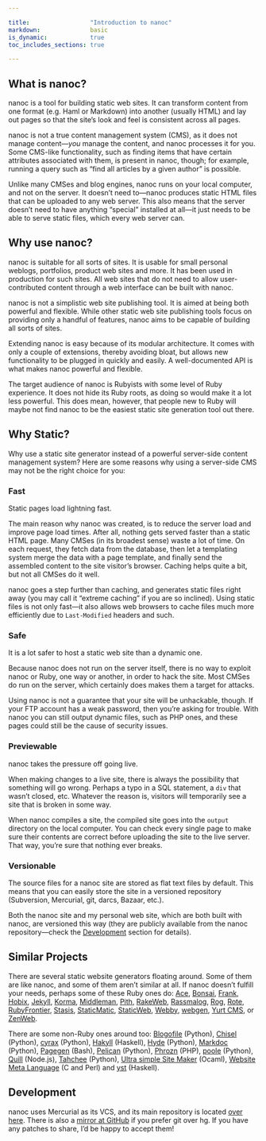 ```yaml
---

title:                 "Introduction to nanoc"
markdown:              basic
is_dynamic:            true
toc_includes_sections: true

---
```


What is nanoc?
--------------

nanoc is a tool for building static web sites. It can transform content from one format (e.g. Haml or Markdown) into another (usually HTML) and lay out pages so that the site’s look and feel is consistent across all pages.

nanoc is not a true content management system (CMS), as it does not manage content—*you* manage the content, and nanoc processes it for you. Some CMS-like functionality, such as finding items that have certain attributes associated with them, is present in nanoc, though; for example, running a query such as “find all articles by a given author” is possible.

Unlike many CMSes and blog engines, nanoc runs on your local computer, and not on the server. It doesn’t need to—nanoc produces static HTML files that can be uploaded to any web server. This also means that the server doesn’t need to have anything “special” installed at all—it just needs to be able to serve static files, which every web server can.

Why use nanoc?
--------------

nanoc is suitable for all sorts of sites. It is usable for small personal weblogs, portfolios, product web sites and more. It has been used in production for such sites. All web sites that do not need to allow user-contributed content through a web interface can be built with nanoc.

nanoc is not a simplistic web site publishing tool. It is aimed at being both powerful and flexible. While other static web site publishing tools focus on providing only a handful of features, nanoc aims to be capable of building all sorts of sites.

Extending nanoc is easy because of its modular architecture. It comes with only a couple of extensions, thereby avoiding bloat, but allows new functionality to be plugged in quickly and easily. A well-documented API is what makes nanoc powerful and flexible.

The target audience of nanoc is Rubyists with some level of Ruby experience. It does not hide its Ruby roots, as doing so would make it a lot less powerful. This does mean, however, that people new to Ruby will maybe not find nanoc to be the easiest static site generation tool out there.

Why Static?
-----------

Why use a static site generator instead of a powerful server-side content management system? Here are some reasons why using a server-side CMS may not be the right choice for you:

### Fast

Static pages load lightning fast.

The main reason why nanoc was created, is to reduce the server load and improve page load times. After all, nothing gets served faster than a static HTML page. Many CMSes (in its broadest sense) waste a lot of time. On each request, they fetch data from the database, then let a templating system merge the data with a page template, and finally send the assembled content to the site visitor’s browser. Caching helps quite a bit, but not all CMSes do it well.

nanoc goes a step further than caching, and generates static files right away (you may call it “extreme caching” if you are so inclined). Using static files is not only fast—it also allows web browsers to cache files much more efficiently due to `Last-Modified` headers and such.

### Safe

It is a lot safer to host a static web site than a dynamic one.

Because nanoc does not run on the server itself, there is no way to exploit nanoc or Ruby, one way or another, in order to hack the site. Most CMSes do run on the server, which certainly does makes them a target for attacks.

Using nanoc is not a guarantee that your site will be unhackable, though. If your FTP account has a weak password, then you’re asking for trouble. With nanoc you can still output dynamic files, such as PHP ones, and these pages could still be the cause of security issues.

### Previewable

nanoc takes the pressure off going live.

When making changes to a live site, there is always the possibility that something will go wrong. Perhaps a typo in a SQL statement, a `div` that wasn’t closed, etc. Whatever the reason is, visitors will temporarily see a site that is broken in some way.

When nanoc compiles a site, the compiled site goes into the `output` directory on the local computer. You can check every single page to make sure their contents are correct before uploading the site to the live server. That way, you’re sure that nothing ever breaks.

### Versionable

The source files for a nanoc site are stored as flat text files by default. This means that you can easily store the site in a versioned repository (Subversion, Mercurial, git, darcs, Bazaar, etc.).

Both the nanoc site and my personal web site, which are both built with nanoc, are versioned this way (they are publicly available from the nanoc repository—check the [Development](#development) section for details).

Similar Projects
----------------

There are several static website generators floating around. Some of them are like nanoc, and some of them aren’t similar at all. If nanoc doesn’t fulfill your needs, perhaps some of these Ruby ones do: [Ace](https://github.com/botanicus/ace), [Bonsai](http://tinytree.info/), [Frank](http://github.com/blahed/frank), [Hobix](http://github.com/hobix/hobix/), [Jekyll](http://github.com/mojombo/jekyll), [Korma](http://github.com/sandal/korma), [Middleman](http://github.com/tdreyno/middleman), [Pith](https://github.com/mdub/pith), [RakeWeb](http://rubyforge.org/projects/rakeweb/), [Rassmalog](http://rassmalog.rubyforge.org/), [Rog](http://rog.rubyforge.org/), [Rote](http://rote.rubyforge.org/), [RubyFrontier](http://www.apeth.com/RubyFrontierDocs/default.html), [Stasis](http://stasis.me/), [StaticMatic](http://rubyforge.org/projects/staticmatic/), [StaticWeb](http://staticweb.rubyforge.org/), [Webby](http://webby.rubyforge.org/), [webgen](http://webgen.rubyforge.org/), [Yurt CMS](http://yurtcms.roberthahn.ca/), or [ZenWeb](http://www.zenspider.com/ZSS/Products/ZenWeb/).

There are some non-Ruby ones around too: [Blogofile](http://www.blogofile.com/) (Python), [Chisel](http://github.com/dz/chisel) (Python), [cyrax](http://pypi.python.org/pypi/cyrax) (Python), [Hakyll](http://jaspervdj.be/hakyll/) (Haskell), [Hyde](http://github.com/lakshmivyas/hyde) (Python), [Markdoc](http://markdoc.org/) (Python), [Pagegen](http://pagegen.phnd.net/) (Bash), [Pelican](https://github.com/ametaireau/pelican/) (Python), [Phrozn](http://phrozn.info) (PHP), [poole](https://bitbucket.org/obensonne/poole) (Python), [Quill](http://justquillin.com/) (Node.js), [Tahchee](http://www.ivy.fr/tahchee/) (Python), [Ultra simple Site Maker](http://www.loup-vaillant.fr/projects/ussm/) (Ocaml), [Website Meta Language](http://www.thewml.org/) (C and Perl) and [yst](http://github.com/jgm/yst) (Haskell).

Development
-----------

nanoc uses Mercurial as its VCS, and its main repository is located [over here](http://projects.stoneship.org/hg/nanoc). There is also a [mirror at GitHub](http://github.com/ddfreyne/nanoc) if you prefer git over hg. If you have any patches to share, I’d be happy to accept them!
